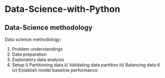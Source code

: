 # Data-Science-with-Python
## Data-Science methodology
Data science methodology: 
1. Problem understandings
 2. Data preparation
 3. Exploratory data analysis
 4. Setup
 i) Partitioning data
 ii) Validating data partition
 iii) Balancing data
 6
 iv) Establish model baseline performance
